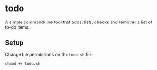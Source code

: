 # todo
A simple command-line tool that adds, lists, checks and removes a list of to-do items.

## Setup
Change file permissions on the `todo.sh` file:
```bash
chmod +x todo.sh
```
